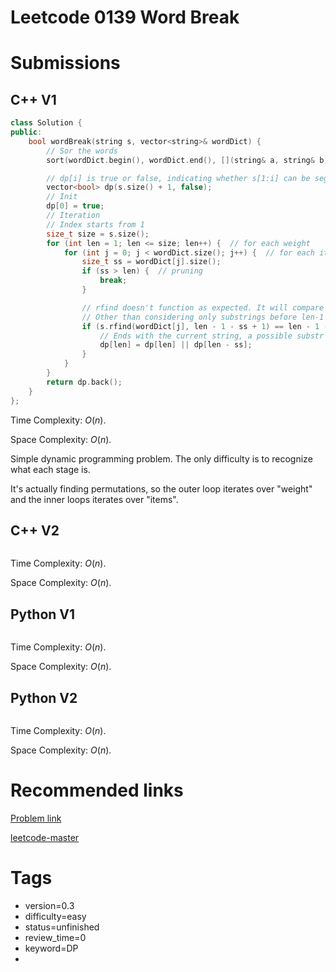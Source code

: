 # Leetcode 0139 Word Break

# Submissions

## C++ V1

```C++
class Solution {
public:
    bool wordBreak(string s, vector<string>& wordDict) {
        // Sor the words
        sort(wordDict.begin(), wordDict.end(), [](string& a, string& b)->bool {return a.size() < b.size();});

        // dp[i] is true or false, indicating whether s[1:i] can be segmented
        vector<bool> dp(s.size() + 1, false);
        // Init
        dp[0] = true;
        // Iteration
        // Index starts from 1
        size_t size = s.size();
        for (int len = 1; len <= size; len++) {  // for each weight
            for (int j = 0; j < wordDict.size(); j++) {  // for each item
                size_t ss = wordDict[j].size();
                if (ss > len) {  // pruning
                    break;
                }

                // rfind doesn't function as expected. It will compare [len-1:len-1+ss]!
                // Other than considering only substrings before len-1
                if (s.rfind(wordDict[j], len - 1 - ss + 1) == len - 1 - ss + 1) {
                    // Ends with the current string, a possible substr
                    dp[len] = dp[len] || dp[len - ss];
                }
            }
        }
        return dp.back();
    }
};
```

Time Complexity: $O(n)$.

Space Complexity: $O(n)$.

Simple dynamic programming problem. The only difficulty is to recognize what each stage is.

It's actually finding permutations, so the outer loop iterates over "weight" and the inner loops iterates over "items".

## C++ V2

```C++
```

Time Complexity: $O(n)$.

Space Complexity: $O(n)$.


## Python V1

```python
```

Time Complexity: $O(n)$.

Space Complexity: $O(n)$.


## Python V2

```python

```

Time Complexity: $O(n)$.

Space Complexity: $O(n)$.


# Recommended links

[Problem link](https://leetcode.com/problems/word-break/description/)

[leetcode-master](https://github.com/youngyangyang04/leetcode-master/blob/master/problems/0139.%E5%8D%95%E8%AF%8D%E6%8B%86%E5%88%86.md)


# Tags

- version=0.3
- difficulty=easy
- status=unfinished
- review_time=0
- keyword=DP
- 